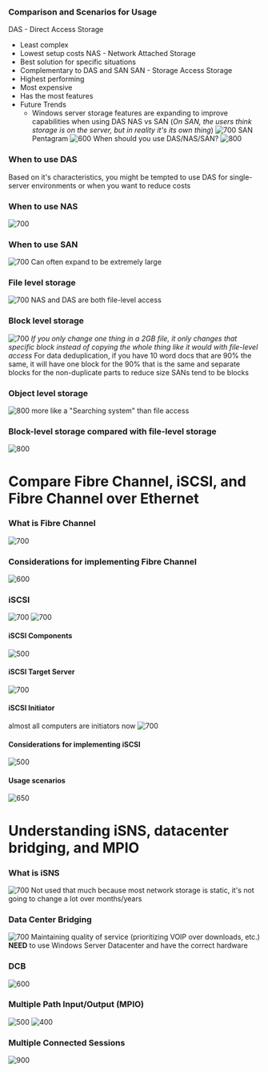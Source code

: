 ### Comparison and Scenarios for Usage
DAS - Direct Access Storage
- Least complex
- Lowest setup costs
NAS - Network Attached Storage
- Best solution for specific situations
- Complementary to DAS and SAN
SAN - Storage Access Storage
- Highest performing
- Most expensive
- Has the most features
- Future Trends
	- Windows server storage features are expanding to improve capabilities when using DAS
NAS vs SAN (*On SAN, the users think storage is on the server, but in reality it's its own thing*)
![700](Pasted%20image%2020240122102055.png)
SAN Pentagram
![600](Pasted%20image%2020240122102204.png)
When should you use DAS/NAS/SAN?
![800](Pasted%20image%2020240122102356.png)
### When to use DAS
Based on it's characteristics, you might be tempted to use DAS for single-server environments or when you want to reduce costs
### When to use NAS
![700](Pasted%20image%2020240122103054.png)
### When to use SAN
![700](Pasted%20image%2020240122103313.png)
Can often expand to be extremely large
### File level storage
![700](Pasted%20image%2020240122103412.png)
NAS and DAS are both file-level access
### Block level storage
![700](Pasted%20image%2020240122103632.png)
*If you only change one thing in a 2GB file, it only changes that specific block instead of copying the whole thing like it would with file-level access*
For data deduplication, if you have 10 word docs that are 90% the same, it will have one block for the 90% that is the same and separate blocks for the non-duplicate parts to reduce size
SANs tend to be blocks
### Object level storage
![800](Pasted%20image%2020240122104140.png)
more like a "Searching system" than file access
### Block-level storage compared with file-level storage
![800](Pasted%20image%2020240122104445.png)
# Compare Fibre Channel, iSCSI, and Fibre Channel over Ethernet
### What is Fibre Channel
![700](Pasted%20image%2020240122104705.png)
### Considerations for implementing Fibre Channel
![600](Pasted%20image%2020240122111104.png)
### iSCSI
![700](Pasted%20image%2020240122111308.png)
![700](Pasted%20image%2020240122111731.png)
#### iSCSI Components
![500](Pasted%20image%2020240122112050.png)
#### iSCSI Target Server
![700](Pasted%20image%2020240122112111.png)
#### iSCSI Initiator
almost all computers are initiators now
![700](Pasted%20image%2020240122112316.png)
#### Considerations for implementing iSCSI
![500](Pasted%20image%2020240122112435.png)
#### Usage scenarios
![650](Pasted%20image%2020240122112547.png)
# Understanding iSNS, datacenter bridging, and MPIO
### What is iSNS
![700](Pasted%20image%2020240122113522.png)
Not used that much because most network storage is static, it's not going to change a lot over months/years
### Data Center Bridging
![700](Pasted%20image%2020240122113836.png)
Maintaining quality of service (prioritizing VOIP over downloads, etc.)
**NEED** to use Windows Server Datacenter and have the correct hardware
### DCB
![600](Pasted%20image%2020240122114255.png)
### Multiple Path Input/Output (MPIO)
![500](Pasted%20image%2020240122114703.png)
![400](Pasted%20image%2020240122114717.png)
### Multiple Connected Sessions
![900](Pasted%20image%2020240122115100.png)
